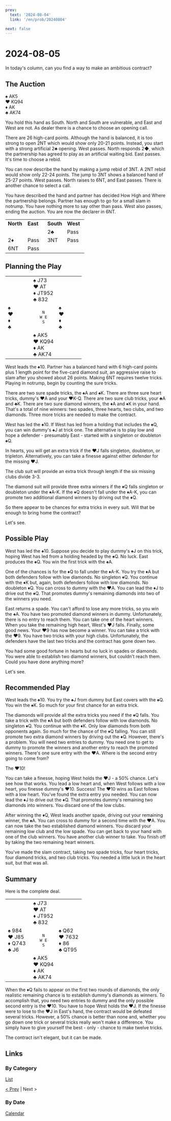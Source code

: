 ```yaml
---
prev:
  text: '2024-08-04'
  link: '/en/prob/20240804'

next: false
---
```


# 2024-08-05

In today's column, can you find a way to make an ambitious contract?

## The Auction

♠️ AK5<br>♥️ KQ94<br>♦️ AK<br>♣️ AK74

You hold this hand as South. North and South are vulnerable, and East and West are not. As dealer there is a chance to choose an opening call.

There are 26 high-card points. Although the hand is balanced, it is too strong to open 2NT which would show only 20-21 points. Instead, you start with a strong artificial 2♣️ opening. West passes. North responds 2◆, which the partnership has agreed to play as an artificial waiting bid. East passes. It's time to choose a rebid.

You can now describe the hand by making a jump rebid of 3NT. A 2NT rebid would show only 22-24 points. The jump to 3NT shows a balanced hand of 25-27 points. West passes. North raises to 6NT, and East passes. There is another chance to select a call.

You have described the hand and partner has decided How High and Where the partnership belongs. Partner has enough to go for a small slam in notrump. You have nothing more to say other than pass. West also passes, ending the auction. You are now the declarer in 6NT.

<div style="text-align: center;">
<table>
	<colgroup>
		<col style="width: 25%;">
		<col style="width: 25%;">
		<col style="width: 25%;">
		<col style="width: 25%;">
	</colgroup>
	<tr>
		<td><b>North</b></td>
		<td><b>East</b></td>
		<td><b>South</b></td>
		<td><b>West</b></td>
	</tr>
	<tr>
		<td></td>
		<td></td>
		<td>2♣️</td>
		<td>Pass</td>
	</tr>
	<tr>
		<td>2♦️</td>
		<td>Pass</td>
		<td>3NT</td>
		<td>Pass</td>
	</tr>
	<tr>
		<td>6NT</td>
		<td>Pass</td>
		<td></td>
		<td></td>
	</tr>
</table>
</div>

## Planning the Play

<table>
	<colgroup>
		<col style="width: 33.33%;">
		<col style="width: 33.33%;">
		<col style="width: 33.33%;">
	</colgroup>
	<tr>
		<td></td>
		<td>♠️ J73<br>♥️ AT<br>♦️ JT952<br>♣️ 832</td>
		<td></td>
	</tr>
	<tr>
		<td>♠️ <br>♥️ <br>♦️ <br>♣️ </td>
		<td style="text-align: center;"><pre>N<br>W	E<br>S</pre></td>
		<td>♠️ <br>♥️ <br>♦️ <br>♣️ </td>
	</tr>
	<tr>
		<td></td>
		<td>♠️ AK5<br>♥️ KQ94<br>♦️ AK<br>♣️ AK74</td>
		<td></td>
	</tr>
</table>

West leads the ♠️10. Partner has a balanced hand with 6 high-card points plus 1 length point for the five-card diamond suit, an aggressive raise to slam after you showed about 26 points. Making 6NT requires twelve tricks. Playing in notrump, begin by counting the sure tricks.

There are two sure spade tricks, the ♠️A and ♠️K. There are three sure heart tricks, dummy's ♥️A and your ♥️K-Q. There are two sure club tricks, your ♣️A and ♣️K. There are two sure diamond winners, the ♦️A and ♦️K in your hand. That's a total of nine winners: two spades, three hearts, two clubs, and two diamonds. Three more tricks are needed to make the contract.

West has led the ♠️10. If West has led from a holding that includes the ♠️Q, you can win dummy's ♠️J at trick one. The alternative is to play low and hope a defender - presumably East - started with a singleton or doubleton ♠️Q.

In hearts, you will get an extra trick if the ♥️J falls singleton, doubleton, or tripleton. Alternatively, you can take a finesse against either defender for the missing ♥️J.

The club suit will provide an extra trick through length if the six missing clubs divide 3-3.

The diamond suit will provide three extra winners if the ♦️Q falls singleton or doubleton under the ♦️A-K. If the ♦️Q doesn't fall under the ♦️A-K, you can promote two additional diamond winners by driving out the ♦️Q.

So there appear to be chances for extra tricks in every suit. Will that be enough to bring home the contract?

Let's see.

## Possible Play

West has led the ️♠️10. Suppose you decide to play dummy's ️️♠️️J on this trick, hoping West has led from a holding headed by the ♠️Q. No luck. East produces the ♠️Q. You win the first trick with the ♠️A.

One of the chances is for the ♦️Q to fall under the ♦️A-K. You try the ♦️A but both defenders follow with low diamonds. No singleton ♦️Q. You continue with the ♦️K but, again, both defenders follow with low diamonds. No doubleton ♦️Q. You can cross to dummy with the ♥️A. You can lead the ♦️J to drive out the ♦️Q. That promotes dummy's remaining diamonds into two of the winners you need.

East returns a spade. You can't afford to lose any more tricks, so you win the ♠️A. You have two promoted diamond winners in dummy. Unfortunately, there is no entry to reach them. You can take one of the heart winners. When you take the remaining high heart, West's ♥️J falls. Finally, some good news. Your ♥️9 has now become a winner. You can take a trick with the ♥️9. You have two tricks with your high clubs. Unfortunately, the defenders have the last two tricks and the contract has gone down two.

You had some good fortune in hearts but no luck in spades or diamonds. You were able to establish two diamond winners, but couldn't reach them. Could you have done anything more?

Let's see.

## Recommended Play

West leads the ♠️10. You try the ♠️J from dummy but East covers with the ♠️Q. You win the ♠️K. So much for your first chance for an extra trick.

The diamonds will provide all the extra tricks you need if the ♦️Q falls. You take a trick with the ♦️A but both defenders follow with low diamonds. No singleton ♦️Q. You continue with the ♦️K. Only low diamonds from both opponents again. So much for the chance of the ♦️Q falling. You can still promote two extra diamond winners by driving out the ♦️Q. However, there's a problem. You will need two entries to dummy. You need one to get to dummy to promote the winners and another entry to reach the promoted winners. There's one sure entry with the ♥️A. Where is the second entry going to come from?

The ♥️10!

You can take a finesse, hoping West holds the ♥️J - a 50% chance. Let's see how that works. You lead a low heart and, when West follows with a low heart, you finesse dummy's ♥️10. Success! The ♥️10 wins as East follows with a low heart. You've found the extra entry you needed. You can now lead the ♦️J to drive out the ♦️Q. That promotes dummy's remaining two diamonds into winners. You discard one of the low clubs.

After winning the ♦️Q, West leads another spade, driving out your remaining winner, the ♠️A. You can cross to dummy for a second time with the ♥️A. You can now take the two established diamond winners. You discard your remaining low club and the low spade. You can get back to your hand with one of the club winners. You have another club winner to take. You finish off by taking the two remaining heart winners.

You've made the slam contract, taking two spade tricks, four heart tricks, four diamond tricks, and two club tricks. You needed a little luck in the heart suit, but that was all.

## Summary

Here is the complete deal.

<table>
	<colgroup>
		<col style="width: 33.33%;">
		<col style="width: 33.33%;">
		<col style="width: 33.33%;">
	</colgroup>
	<tr>
		<td></td>
		<td>♠️ J73<br>♥️ AT<br>♦️ JT952<br>♣️ 832</td>
		<td></td>
	</tr>
	<tr>
		<td>♠️ 984<br>♥️ J85<br>♦️ Q743<br>♣️ J6</td>
		<td style="text-align: center;"><pre>N<br>W	E<br>S</pre></td>
		<td>♠️ Q62<br>♥️ 7632<br>♦️ 86<br>♣️ QT95</td>
	</tr>
	<tr>
		<td></td>
		<td>♠️ AK5<br>♥️ KQ94<br>♦️ AK<br>♣️ AK74</td>
		<td></td>
	</tr>
</table>

When the ♦️Q fails to appear on the first two rounds of diamonds, the only realistic remaining chance is to establish dummy's diamonds as winners. To accomplish that, you need two entries to dummy and the only possible second entry is the ♥️10. You have to hope West holds the ♥️J. If the finesse were to lose to the ♥️J in East's hand, the contract would be defeated several tricks. However, a 50% chance is better than none and, whether you go down one trick or several tricks really won't make a difference. You simply have to give yourself the best - only - chance to make twelve tricks.

The contract isn't elegant, but it can be made.

## Links

### By Category

[List](/en/category/play/2024#august)

[< Prev](/en/prob/20240803) | Next >

### By Date

[Calendar](/en/date/2024#august)